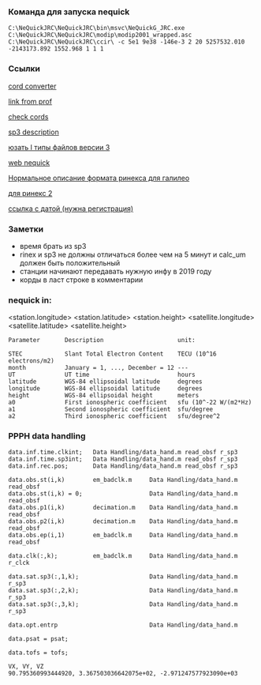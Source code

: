 ### Команда для запуска nequick

`C:\NeQuickJRC\NeQuickJRC\bin\msvc\NeQuickG_JRC.exe C:\NeQuickJRC\NeQuickJRC\modip\modip2001_wrapped.asc C:\NeQuickJRC\NeQuickJRC\ccir\ -c 5e1 9e38 -146e-3 2 20 5257532.010 -2143173.892 1552.968 1 1 1`

### Ссылки

[cord converter](https://tool-online.com/en/coordinate-converter.php)

[link from prof](https://vk.com/away.php?utf=1&to=http%3A%2F%2Fgdc.cddis.eosdis.nasa.gov%3A21%2Fpub%2Fgps%2Fdata%2Fdaily%2F2021%2F001%2F21l%2FABPO00MDG_R_20210010000_01D_EN.rnx.gz)

[check cords](https://www.gps-coordinates.net/)

[sp3 description](http://www.epncb.oma.be/ftp/data/format/sp3c.txt)

[юзать l типы файлов версии 3](https://cddis.nasa.gov/archive/gnss/data/daily/2021/001/21l/)

[web nequick](https://t-ict4d.ictp.it/nequick2/nequick-2-web-model)

[Нормальное описание формата ринекса для галилео](https://www.gsc-europa.eu/gsc-products/galileo-rinex-navigation-parameters)

[для ринекс 2](https://files.igs.org/pub/data/format/)

[ссылка с датой (нужна регистрация)](https://cddis.nasa.gov/archive/gnss/data/daily/)

### Заметки

+ время брать из sp3
+ rinex и sp3 не должны отличаться более чем на 5 минут и calc_um должен быть положительный
+ станции начинают передавать нужную инфу в 2019 году
+ корды в ласт строке в комментарии

### nequick in:

<a0> <a1> <a2> <month> <UT> <station.longitude> <station.latitude> <station.height> <satellite.longitude> <satellite.latitude> <satellite.height>

```
Parameter       Description                     unit:

STEC            Slant Total Electron Content    TECU (10^16 electrons/m2)
month           January = 1, ..., December = 12 ---
UT              UT time                         hours
latitude        WGS-84 ellipsoidal latitude     degrees
longitude       WGS-84 ellipsoidal latitude     degrees
height          WGS-84 ellipsoidal height       meters
a0              First ionospheric coefficient   sfu (10^-22 W/(m2*Hz)
a1              Second ionospheric coefficient  sfu/degree
a2              Third ionospheric coefficient   sfu/degree^2
```
### PPPH data handling
```
data.inf.time.clkint;   Data Handling/data_hand.m read_obsf r_sp3
data.inf.time.sp3int;   Data Handling/data_hand.m read_obsf r_sp3
data.inf.rec.pos;       Data Handling/data_hand.m read_obsf r_sp3

data.obs.st(i,k)        em_badclk.m     Data Handling/data_hand.m read_obsf
data.obs.st(i,k) = 0;                   Data Handling/data_hand.m read_obsf
data.obs.p1(i,k)        decimation.m    Data Handling/data_hand.m read_obsf
data.obs.p2(i,k)        decimation.m    Data Handling/data_hand.m read_obsf
data.obs.ep(i,1)        em_badclk.m     Data Handling/data_hand.m read_obsf

data.clk(:,k);          em_badclk.m     Data Handling/data_hand.m r_clck

data.sat.sp3(:,1,k);                    Data Handling/data_hand.m r_sp3
data.sat.sp3(:,2,k);                    Data Handling/data_hand.m r_sp3
data.sat.sp3(:,3,k);                    Data Handling/data_hand.m r_sp3

data.opt.entrp                          Data Handling/data_hand.m

data.psat = psat;

data.tofs = tofs;
```


```
VX, VY, VZ
90.795360993444920, 3.367503036642075e+02, -2.971247577923090e+03
```
